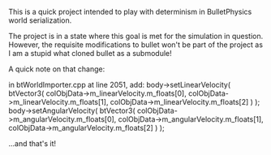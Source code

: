 This is a quick project intended to play with determinism in BulletPhysics world serialization.

The project is in a state where this goal is met for the simulation in question. However, the requisite modifications to bullet won't be part of the project as I am a stupid what cloned bullet as a submodule!

A quick note on that change:

in btWorldImporter.cpp at line 2051, add:
        body->setLinearVelocity(
            btVector3(
                colObjData->m_linearVelocity.m_floats[0],
                colObjData->m_linearVelocity.m_floats[1],
                colObjData->m_linearVelocity.m_floats[2]
                )
            );
        body->setAngularVelocity(
            btVector3(
                colObjData->m_angularVelocity.m_floats[0],
                colObjData->m_angularVelocity.m_floats[1],
                colObjData->m_angularVelocity.m_floats[2]
                )
            );

...and that's it!
